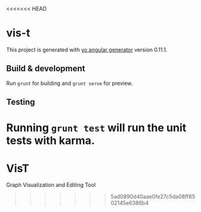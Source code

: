 <<<<<<< HEAD
# vis-t

This project is generated with [yo angular generator](https://github.com/yeoman/generator-angular)
version 0.11.1.

## Build & development

Run `grunt` for building and `grunt serve` for preview.

## Testing

Running `grunt test` will run the unit tests with karma.
=======
# VisT
Graph Visualization and Editing Tool
>>>>>>> 5ad0890d40aae0fe27c5da08ff8502145e6386b4
